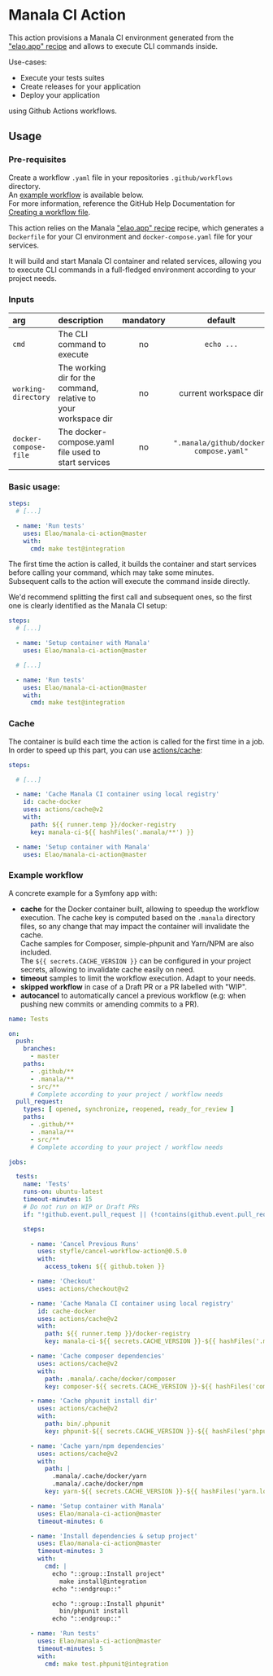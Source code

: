 # Manala CI Action

This action provisions a Manala CI environment generated from the ["elao.app" recipe](https://manala.github.io/manala-recipes/recipes/elao.app/)
and allows to execute CLI commands inside.

Use-cases:

- Execute your tests suites
- Create releases for your application
- Deploy your application

using Github Actions workflows.

## Usage

### Pre-requisites

Create a workflow `.yaml` file in your repositories `.github/workflows` directory.  
An [example workflow](#example-workflow) is available below.  
For more information, reference the GitHub Help Documentation for [Creating a workflow file](https://help.github.com/en/articles/configuring-a-workflow#creating-a-workflow-file).

This action relies on the Manala ["elao.app" recipe](https://manala.github.io/manala-recipes/recipes/elao.app/) recipe,
which generates a `Dockerfile` for your CI environment and `docker-compose.yaml` file for your services.

It will build and start Manala CI container and related services,
allowing you to execute CLI commands in a full-fledged environment according to your project needs.

### Inputs

| arg | description | mandatory | default | example |
| :---| :--- | :---: | :---: | --- |
| `cmd` | The CLI command to execute | no | `echo ...` | `make test@integration` | 
| `working-directory` | The working dir for the command, relative to your workspace dir | no | current workspace dir | `'api'` | 
| `docker-compose-file` | The docker-compose.yaml file used to start services | no | `".manala/github/docker-compose.yaml"` | | 

### Basic usage:

```yaml
steps:
  # [...]

  - name: 'Run tests'
    uses: Elao/manala-ci-action@master
    with:
      cmd: make test@integration
```

The first time the action is called, it builds the container and start services 
before calling your command, which may take some minutes.  
Subsequent calls to the action will execute the command inside directly.

We'd recommend splitting the first call and subsequent ones, so the first one is
clearly identified as the Manala CI setup:

```yaml
steps:
  # [...]

  - name: 'Setup container with Manala'
    uses: Elao/manala-ci-action@master

  # [...]

  - name: 'Run tests'
    uses: Elao/manala-ci-action@master
    with:
      cmd: make test@integration
```

### Cache

The container is build each time the action is called for the first time in a job.  
In order to speed up this part, you can use [actions/cache](https://github.com/actions/cache):

```yaml
steps:

  # [...]

  - name: 'Cache Manala CI container using local registry'
    id: cache-docker
    uses: actions/cache@v2
    with:
      path: ${{ runner.temp }}/docker-registry
      key: manala-ci-${{ hashFiles('.manala/**') }}

  - name: 'Setup container with Manala'
    uses: Elao/manala-ci-action@master
```

### Example workflow

A concrete example for a Symfony app with:

- **cache** for the Docker container built, allowing to speedup the workflow execution.
  The cache key is computed based on the `.manala` directory files, so any change
  that may impact the container will invalidate the cache.  
  Cache samples for Composer, simple-phpunit and Yarn/NPM are also included.  
  The `${{ secrets.CACHE_VERSION }}` can be configured in your project secrets, 
  allowing to invalidate cache easily on need.
- **timeout** samples to limit the workflow execution. Adapt to your needs.
- **skipped workflow** in case of a Draft PR or a PR labelled with "WIP".
- **autocancel** to automatically cancel a previous workflow
  (e.g: when pushing new commits or amending commits to a PR).

```yaml
name: Tests

on:
  push:
    branches:
      - master
    paths:
      - .github/**
      - .manala/**
      - src/**
      # Complete according to your project / workflow needs
  pull_request:
    types: [ opened, synchronize, reopened, ready_for_review ]
    paths:
      - .github/**
      - .manala/**
      - src/**
      # Complete according to your project / workflow needs

jobs:

  tests:
    name: 'Tests'
    runs-on: ubuntu-latest
    timeout-minutes: 15
    # Do not run on WIP or Draft PRs
    if: "!github.event.pull_request || (!contains(github.event.pull_request.labels.*.name, 'WIP') && github.event.pull_request.draft == false)"

    steps:

      - name: 'Cancel Previous Runs'
        uses: styfle/cancel-workflow-action@0.5.0
        with:
          access_token: ${{ github.token }}

      - name: 'Checkout'
        uses: actions/checkout@v2

      - name: 'Cache Manala CI container using local registry'
        id: cache-docker
        uses: actions/cache@v2
        with:
          path: ${{ runner.temp }}/docker-registry
          key: manala-ci-${{ secrets.CACHE_VERSION }}-${{ hashFiles('.manala/**') }}

      - name: 'Cache composer dependencies'
        uses: actions/cache@v2
        with:
          path: .manala/.cache/docker/composer
          key: composer-${{ secrets.CACHE_VERSION }}-${{ hashFiles('composer.lock') }}

      - name: 'Cache phpunit install dir'
        uses: actions/cache@v2
        with:
          path: bin/.phpunit
          key: phpunit-${{ secrets.CACHE_VERSION }}-${{ hashFiles('phpunit.xml.dist') }}

      - name: 'Cache yarn/npm dependencies'
        uses: actions/cache@v2
        with:
          path: |
            .manala/.cache/docker/yarn
            .manala/.cache/docker/npm
          key: yarn-${{ secrets.CACHE_VERSION }}-${{ hashFiles('yarn.lock') }}

      - name: 'Setup container with Manala'
        uses: Elao/manala-ci-action@master
        timeout-minutes: 6

      - name: 'Install dependencies & setup project'
        uses: Elao/manala-ci-action@master
        timeout-minutes: 3
        with:
          cmd: |
            echo "::group::Install project"
              make install@integration
            echo "::endgroup::"

            echo "::group::Install phpunit"
              bin/phpunit install
            echo "::endgroup::"

      - name: 'Run tests'
        uses: Elao/manala-ci-action@master
        timeout-minutes: 5
        with:
          cmd: make test.phpunit@integration
```
